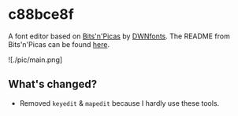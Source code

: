 # c88bce8f
A font editor based on [Bits'n'Picas](https://github.com/kreativekorp/bitsnpicas) by [DWNfonts](https://dwnfonts.github.io/). 
The README from Bits'n'Picas can be found [here](README.BnP.md).

![./pic/main.png]
## What's changed?
* Removed `keyedit` & `mapedit` because I hardly use these tools.
